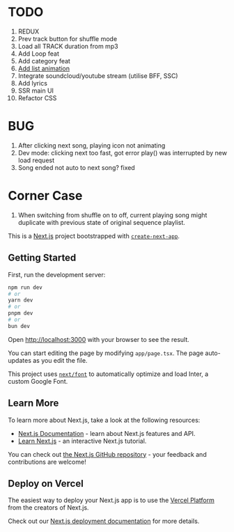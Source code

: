 # TODO

1. REDUX
2. Prev track button for shuffle mode
3. Load all TRACK duration from mp3
4. Add Loop feat
5. Add category feat
6. [Add list animation](https://motion.ant.design/api/queue-anim)
7.  Integrate soundcloud/youtube stream (utilise BFF, SSC)
8.  Add lyrics
9.  SSR main UI
10. Refactor CSS

# BUG

1. After clicking next song, playing icon not animating
2. Dev mode: clicking next too fast, got error play() was interrupted by new load request
3. Song ended not auto to next song? fixed

# Corner Case

1. When switching from shuffle on to off, current playing song might duplicate with previous state of original sequence playlist.

This is a [Next.js](https://nextjs.org/) project bootstrapped with [`create-next-app`](https://github.com/vercel/next.js/tree/canary/packages/create-next-app).

## Getting Started

First, run the development server:

```bash
npm run dev
# or
yarn dev
# or
pnpm dev
# or
bun dev
```

Open [http://localhost:3000](http://localhost:3000) with your browser to see the result.

You can start editing the page by modifying `app/page.tsx`. The page auto-updates as you edit the file.

This project uses [`next/font`](https://nextjs.org/docs/basic-features/font-optimization) to automatically optimize and load Inter, a custom Google Font.

## Learn More

To learn more about Next.js, take a look at the following resources:

- [Next.js Documentation](https://nextjs.org/docs) - learn about Next.js features and API.
- [Learn Next.js](https://nextjs.org/learn) - an interactive Next.js tutorial.

You can check out [the Next.js GitHub repository](https://github.com/vercel/next.js/) - your feedback and contributions are welcome!

## Deploy on Vercel

The easiest way to deploy your Next.js app is to use the [Vercel Platform](https://vercel.com/new?utm_medium=default-template&filter=next.js&utm_source=create-next-app&utm_campaign=create-next-app-readme) from the creators of Next.js.

Check out our [Next.js deployment documentation](https://nextjs.org/docs/deployment) for more details.

